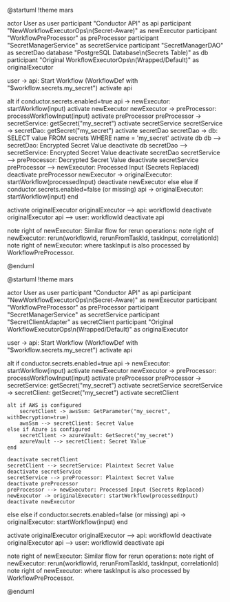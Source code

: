 @startuml
!theme mars

actor User as user
participant "Conductor API" as api
participant "NewWorkflowExecutorOps\n(Secret-Aware)" as newExecutor
participant "WorkflowPreProcessor" as preProcessor
participant "SecretManagerService" as secretService
participant "SecretManagerDAO" as secretDao
database "PostgreSQL Database\n(Secrets Table)" as db
participant "Original WorkflowExecutorOps\n(Wrapped/Default)" as originalExecutor

user -> api: Start Workflow (WorkflowDef with "$workflow.secrets.my_secret")
activate api

alt if conductor.secrets.enabled=true
api -> newExecutor: startWorkflow(input)
activate newExecutor
newExecutor -> preProcessor: processWorkflowInput(input)
activate preProcessor
preProcessor -> secretService: getSecret("my_secret")
activate secretService
secretService -> secretDao: getSecret("my_secret")
activate secretDao
secretDao -> db: SELECT value FROM secrets WHERE name = 'my_secret'
activate db
db --> secretDao: Encrypted Secret Value
deactivate db
secretDao --> secretService: Encrypted Secret Value
deactivate secretDao
secretService --> preProcessor: Decrypted Secret Value
deactivate secretService
preProcessor --> newExecutor: Processed Input (Secrets Replaced)
deactivate preProcessor
newExecutor -> originalExecutor: startWorkflow(processedInput)
deactivate newExecutor
else else if conductor.secrets.enabled=false (or missing)
api -> originalExecutor: startWorkflow(input)
end

activate originalExecutor
originalExecutor --> api: workflowId
deactivate originalExecutor
api --> user: workflowId
deactivate api

note right of newExecutor: Similar flow for rerun operations:
note right of newExecutor: rerun(workflowId, rerunFromTaskId, taskInput, correlationId)
note right of newExecutor: where taskInput is also processed by WorkflowPreProcessor.

@enduml







@startuml
!theme mars

actor User as user
participant "Conductor API" as api
participant "NewWorkflowExecutorOps\n(Secret-Aware)" as newExecutor
participant "WorkflowPreProcessor" as preProcessor
participant "SecretManagerService" as secretService
participant "SecretClientAdapter" as secretClient
participant "Original WorkflowExecutorOps\n(Wrapped/Default)" as originalExecutor

user -> api: Start Workflow (WorkflowDef with "$workflow.secrets.my_secret")
activate api

alt if conductor.secrets.enabled=true
api -> newExecutor: startWorkflow(input)
activate newExecutor
newExecutor -> preProcessor: processWorkflowInput(input)
activate preProcessor
preProcessor -> secretService: getSecret("my_secret")
activate secretService
secretService -> secretClient: getSecret("my_secret")
activate secretClient

    alt if AWS is configured
        secretClient -> awsSsm: GetParameter("my_secret", withDecryption=true)
        awsSsm --> secretClient: Secret Value
    else if Azure is configured
        secretClient -> azureVault: GetSecret("my_secret")
        azureVault --> secretClient: Secret Value
    end

    deactivate secretClient
    secretClient --> secretService: Plaintext Secret Value
    deactivate secretService
    secretService --> preProcessor: Plaintext Secret Value
    deactivate preProcessor
    preProcessor --> newExecutor: Processed Input (Secrets Replaced)
    newExecutor -> originalExecutor: startWorkflow(processedInput)
    deactivate newExecutor
else else if conductor.secrets.enabled=false (or missing)
api -> originalExecutor: startWorkflow(input)
end

activate originalExecutor
originalExecutor --> api: workflowId
deactivate originalExecutor
api --> user: workflowId
deactivate api

note right of newExecutor: Similar flow for rerun operations:
note right of newExecutor: rerun(workflowId, rerunFromTaskId, taskInput, correlationId)
note right of newExecutor: where taskInput is also processed by WorkflowPreProcessor.

@enduml